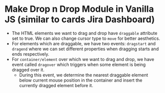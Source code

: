# Make Drop n Drop Module in Vanilla JS (similar to cards Jira Dashboard)

- The HTML elements we want to drag and drop have `draggable` attribute set to true. We can also change cursor type to `move` for better aesthetics.
- For elements which are draggable, we have two events: `dragstart` and `dragend` where we can set different properties when dragging starts and ends respectively.
- For `container/element` over which we want to drag and drop, we have event called `dragover` which triggers when some element is being dragged over it.
  - During this event, we determine the nearest draggable element below current mouse position in the container and insert the currently dragged element before it.
